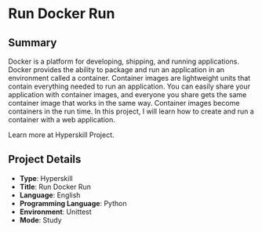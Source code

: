 # Run Docker Run

## Summary

Docker is a platform for developing, shipping, and running applications. Docker provides the ability to package and run an application in an environment called a container. Container images are lightweight units that contain everything needed to run an application. You can easily share your application with container images, and everyone you share gets the same container image that works in the same way. Container images become containers in the run time. In this project, I will learn how to create and run a container with a web application.

Learn more at Hyperskill Project.

## Project Details

- **Type**: Hyperskill
- **Title**: Run Docker Run
- **Language**: English
- **Programming Language**: Python
- **Environment**: Unittest
- **Mode**: Study
